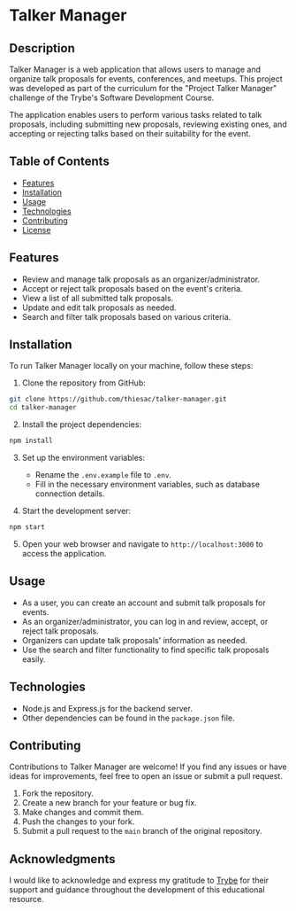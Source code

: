 # Talker Manager

## Description

Talker Manager is a web application that allows users to manage and organize talk proposals for events, conferences, and meetups. This project was developed as part of the curriculum for the "Project Talker Manager" challenge of the Trybe's Software Development Course.

The application enables users to perform various tasks related to talk proposals, including submitting new proposals, reviewing existing ones, and accepting or rejecting talks based on their suitability for the event.

## Table of Contents

- [Features](#features)
- [Installation](#installation)
- [Usage](#usage)
- [Technologies](#technologies)
- [Contributing](#contributing)
- [License](#license)

## Features
- Review and manage talk proposals as an organizer/administrator.
- Accept or reject talk proposals based on the event's criteria.
- View a list of all submitted talk proposals.
- Update and edit talk proposals as needed.
- Search and filter talk proposals based on various criteria.

## Installation

To run Talker Manager locally on your machine, follow these steps:

1. Clone the repository from GitHub:

```bash
git clone https://github.com/thiesac/talker-manager.git
cd talker-manager
```

2. Install the project dependencies:

```bash
npm install
```

3. Set up the environment variables:

   - Rename the `.env.example` file to `.env`.
   - Fill in the necessary environment variables, such as database connection details.

4. Start the development server:

```bash
npm start
```

5. Open your web browser and navigate to `http://localhost:3000` to access the application.

## Usage

- As a user, you can create an account and submit talk proposals for events.
- As an organizer/administrator, you can log in and review, accept, or reject talk proposals.
- Organizers can update talk proposals' information as needed.
- Use the search and filter functionality to find specific talk proposals easily.

## Technologies
- Node.js and Express.js for the backend server.
- Other dependencies can be found in the `package.json` file.

## Contributing

Contributions to Talker Manager are welcome! If you find any issues or have ideas for improvements, feel free to open an issue or submit a pull request.

1. Fork the repository.
2. Create a new branch for your feature or bug fix.
3. Make changes and commit them.
4. Push the changes to your fork.
5. Submit a pull request to the `main` branch of the original repository.

## Acknowledgments

I would like to acknowledge and express my gratitude to [Trybe](https://www.betrybe.com/) for their support and guidance throughout the development of this educational resource.
